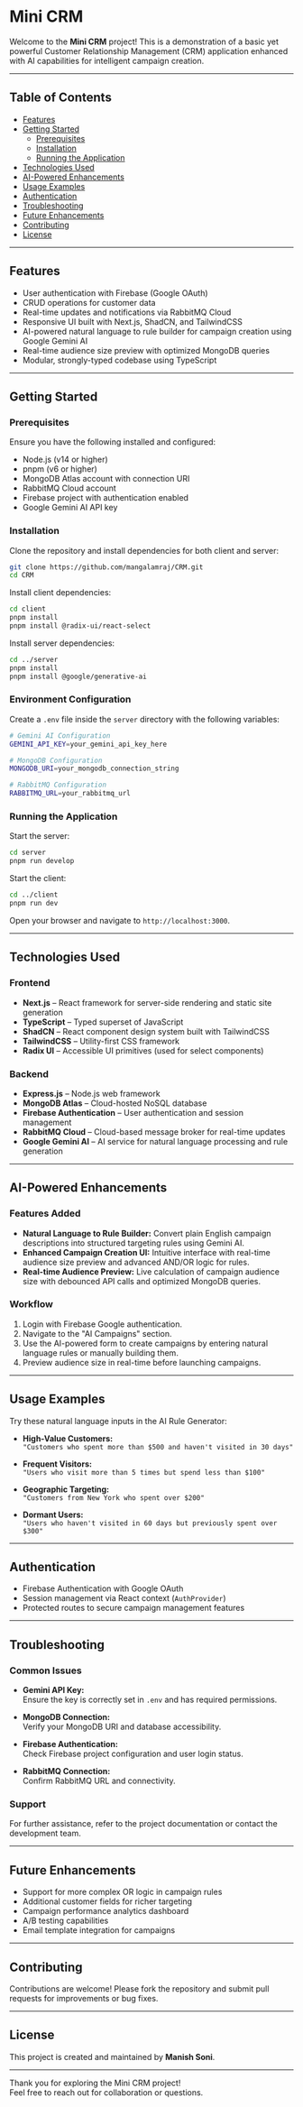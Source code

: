 # Mini CRM

Welcome to the **Mini CRM** project! This is a demonstration of a basic yet powerful Customer Relationship Management (CRM) application enhanced with AI capabilities for intelligent campaign creation.

---

## Table of Contents
- [Features](#features)
- [Getting Started](#getting-started)
  - [Prerequisites](#prerequisites)
  - [Installation](#installation)
  - [Running the Application](#running-the-application)
- [Technologies Used](#technologies-used)
- [AI-Powered Enhancements](#ai-powered-enhancements)
- [Usage Examples](#usage-examples)
- [Authentication](#authentication)
- [Troubleshooting](#troubleshooting)
- [Future Enhancements](#future-enhancements)
- [Contributing](#contributing)
- [License](#license)

---

## Features

- User authentication with Firebase (Google OAuth)
- CRUD operations for customer data
- Real-time updates and notifications via RabbitMQ Cloud
- Responsive UI built with Next.js, ShadCN, and TailwindCSS
- AI-powered natural language to rule builder for campaign creation using Google Gemini AI
- Real-time audience size preview with optimized MongoDB queries
- Modular, strongly-typed codebase using TypeScript

---

## Getting Started

### Prerequisites

Ensure you have the following installed and configured:

- Node.js (v14 or higher)
- pnpm (v6 or higher)
- MongoDB Atlas account with connection URI
- RabbitMQ Cloud account
- Firebase project with authentication enabled
- Google Gemini AI API key

### Installation

Clone the repository and install dependencies for both client and server:

```bash
git clone https://github.com/mangalamraj/CRM.git
cd CRM
```

Install client dependencies:

```bash
cd client
pnpm install
pnpm install @radix-ui/react-select
```

Install server dependencies:

```bash
cd ../server
pnpm install
pnpm install @google/generative-ai
```

### Environment Configuration

Create a `.env` file inside the `server` directory with the following variables:

```bash
# Gemini AI Configuration
GEMINI_API_KEY=your_gemini_api_key_here

# MongoDB Configuration
MONGODB_URI=your_mongodb_connection_string

# RabbitMQ Configuration
RABBITMQ_URL=your_rabbitmq_url
```

### Running the Application

Start the server:

```bash
cd server
pnpm run develop
```

Start the client:

```bash
cd ../client
pnpm run dev
```

Open your browser and navigate to `http://localhost:3000`.

---

## Technologies Used

### Frontend
- **Next.js** – React framework for server-side rendering and static site generation
- **TypeScript** – Typed superset of JavaScript
- **ShadCN** – React component design system built with TailwindCSS
- **TailwindCSS** – Utility-first CSS framework
- **Radix UI** – Accessible UI primitives (used for select components)

### Backend
- **Express.js** – Node.js web framework
- **MongoDB Atlas** – Cloud-hosted NoSQL database
- **Firebase Authentication** – User authentication and session management
- **RabbitMQ Cloud** – Cloud-based message broker for real-time updates
- **Google Gemini AI** – AI service for natural language processing and rule generation

---

## AI-Powered Enhancements

### Features Added

- **Natural Language to Rule Builder:** Convert plain English campaign descriptions into structured targeting rules using Gemini AI.
- **Enhanced Campaign Creation UI:** Intuitive interface with real-time audience size preview and advanced AND/OR logic for rules.
- **Real-time Audience Preview:** Live calculation of campaign audience size with debounced API calls and optimized MongoDB queries.

### Workflow

1. Login with Firebase Google authentication.
2. Navigate to the "AI Campaigns" section.
3. Use the AI-powered form to create campaigns by entering natural language rules or manually building them.
4. Preview audience size in real-time before launching campaigns.

---

## Usage Examples

Try these natural language inputs in the AI Rule Generator:

- **High-Value Customers:**  
  `"Customers who spent more than $500 and haven't visited in 30 days"`

- **Frequent Visitors:**  
  `"Users who visit more than 5 times but spend less than $100"`

- **Geographic Targeting:**  
  `"Customers from New York who spent over $200"`

- **Dormant Users:**  
  `"Users who haven't visited in 60 days but previously spent over $300"`

---

## Authentication

- Firebase Authentication with Google OAuth
- Session management via React context (`AuthProvider`)
- Protected routes to secure campaign management features

---

## Troubleshooting

### Common Issues

- **Gemini API Key:**  
  Ensure the key is correctly set in `.env` and has required permissions.

- **MongoDB Connection:**  
  Verify your MongoDB URI and database accessibility.

- **Firebase Authentication:**  
  Check Firebase project configuration and user login status.

- **RabbitMQ Connection:**  
  Confirm RabbitMQ URL and connectivity.

### Support

For further assistance, refer to the project documentation or contact the development team.

---

## Future Enhancements

- Support for more complex OR logic in campaign rules
- Additional customer fields for richer targeting
- Campaign performance analytics dashboard
- A/B testing capabilities
- Email template integration for campaigns

---

## Contributing

Contributions are welcome! Please fork the repository and submit pull requests for improvements or bug fixes.

---

## License

This project is created and maintained by **Manish Soni**.

---

Thank you for exploring the Mini CRM project!  
Feel free to reach out for collaboration or questions.



